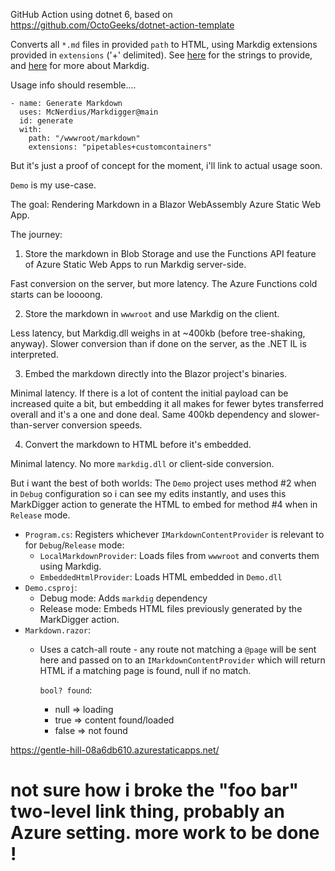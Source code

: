
GitHub Action using dotnet 6, based on https://github.com/OctoGeeks/dotnet-action-template

Converts all `*.md` files in provided `path` to HTML, using Markdig extensions provided in `extensions` ('+' delimited).  See [here](https://github.com/xoofx/Markdig/blob/2b6dde941541be7c34ee3c6a0abe2d2d54548947/src/Markdig/MarkdownExtensions.cs#L538) for the strings to provide, and [here](https://github.com/xoofx/Markdig) for more about Markdig.

Usage info should resemble....

```
- name: Generate Markdown
  uses: McNerdius/Markdigger@main
  id: generate
  with:
    path: "/wwwroot/markdown"
    extensions: "pipetables+customcontainers"
```

But it's just a proof of concept for the moment, i'll link to actual usage soon.

`Demo` is my use-case.

The goal: Rendering Markdown in a Blazor WebAssembly Azure Static Web App.

The journey:

1. Store the markdown in Blob Storage and use the Functions API feature of Azure Static Web Apps to run Markdig server-side.

Fast conversion on the server, but more latency.  The Azure Functions cold starts can be loooong.

2. Store the markdown in `wwwroot` and use Markdig on the client.

Less latency, but Markdig.dll weighs in at ~400kb (before tree-shaking, anyway).  Slower conversion than if done on the server, as the .NET IL is interpreted.

3. Embed the markdown directly into the Blazor project's binaries.
  
Minimal latency.  If there is a lot of content the initial payload can be increased quite a bit, but embedding it all makes for fewer bytes transferred overall and it's a one and done deal.  Same 400kb dependency and slower-than-server conversion speeds.

4. Convert the markdown to HTML before it's embedded.

Minimal latency.  No more `markdig.dll` or client-side conversion.  

But i want the best of both worlds:  The `Demo` project uses method #2 when in `Debug` configuration so i can see my edits instantly, and uses this MarkDigger action to generate the HTML to embed for method #4 when in `Release` mode.

* `Program.cs`:
  Registers whichever `IMarkdownContentProvider` is relevant to for `Debug`/`Release` mode:
  * `LocalMarkdownProvider`:
    Loads files from `wwwroot` and converts them using Markdig.
  * `EmbeddedHtmlProvider`:
    Loads HTML embedded in `Demo.dll`
* `Demo.csproj`:
  * Debug mode: Adds `markdig` dependency
  * Release mode: Embeds HTML files previously generated by the MarkDigger action.
* `Markdown.razor`:
  * Uses a catch-all route - any route not matching a `@page` will be sent here and passed on to an `IMarkdownContentProvider` which will return HTML if a matching page is found, null if no match.
  
    `bool? found`:
    * null => loading
    * true => content found/loaded
    * false => not found

https://gentle-hill-08a6db610.azurestaticapps.net/

# not sure how i broke the "foo bar" two-level link thing, probably an Azure setting.  more work to be done !


